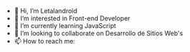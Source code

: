 <script src="https://kit.fontawesome.com/8b1c082df7.js" crossorigin="anonymous"></script>

- 👋 Hi, I’m Letalandroid
- 👀 I’m interested in Front-end Developer
- 🌱 I’m currently learning JavaScript
- 💞️ I’m looking to collaborate on Desarrollo de Sitios Web's
- 📫 How to reach me:

<div>
  <a href="https://twitter.com/letalandroid" target="_blank">
    <i class="fab fa-github"></i>
  </a>
  <a href="https://www.instagram.com/carlosj_mm/" target="_blank">
    
  </a>
  <a href="https://www.twitch.tv/letalandroid" target="_blank">
    
  </a>
  <a href="https://www.youtube.com/channel/UCxO21Lt_MNFx2Plq13UHO-A" target="_blank">
    
  </a>
</div>
<!---
Letalandroid/Letalandroid is a ✨ special ✨ repository because its `README.md` (this file) appears on your GitHub profile.
You can click the Preview link to take a look at your changes.
--->
